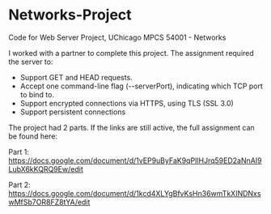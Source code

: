 # Networks-Project
Code for Web Server Project, UChicago MPCS 54001 - Networks

I worked with a partner to complete this project. The assignment required the server to:
- Support GET and HEAD requests.
- Accept one command-line flag (--serverPort), indicating which TCP port to bind to.
- Support encrypted connections via HTTPS, using TLS (SSL 3.0)
- Support persistent connections

The project had 2 parts. If the links are still active, the full assignment can be found here:

Part 1: https://docs.google.com/document/d/1vEP9uByFaK9qPIlHJrq59ED2aNnAI9LubX6kKQRQ9Ew/edit

Part 2: https://docs.google.com/document/d/1kcd4XLYgBfvKsHn36wmTkXINDNxswMfSb7OR8FZ8tYA/edit
